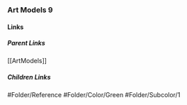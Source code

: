 ### Art Models 9
#### Links
##### Parent Links
[[ArtModels]]
##### Children Links
#Folder/Reference
#Folder/Color/Green
#Folder/Subcolor/1
